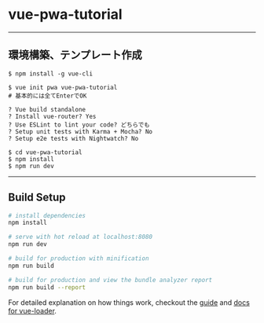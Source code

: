 # vue-pwa-tutorial

---

## 環境構築、テンプレート作成

```
$ npm install -g vue-cli

$ vue init pwa vue-pwa-tutorial
# 基本的には全てEnterでOK

? Vue build standalone 
? Install vue-router? Yes
? Use ESLint to lint your code? どちらでも
? Setup unit tests with Karma + Mocha? No
? Setup e2e tests with Nightwatch? No

$ cd vue-pwa-tutorial
$ npm install
$ npm run dev
```

---

## Build Setup

``` bash
# install dependencies
npm install

# serve with hot reload at localhost:8080
npm run dev

# build for production with minification
npm run build

# build for production and view the bundle analyzer report
npm run build --report
```

For detailed explanation on how things work, checkout the [guide](http://vuejs-templates.github.io/webpack/) and [docs for vue-loader](http://vuejs.github.io/vue-loader).

